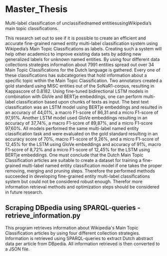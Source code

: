 # Master_Thesis
Multi-label classification of unclassifiednamed entitiesusingWikipedia’s main topic classifications.

This research set out to see if it is possible to create an efficient and accurate
fine-grained named entity multi-label classification system using Wikipedia’s Main
Topic Classifications as labels. Creating such a system will help other academics to
improve existing data sets by adding new generalized labels for unknown named
entities. By using four different data collections strategies information about 7991
entities spread out over 34 Main Topic Classifications for the Dutch language is
gathered. Every one of these classifications has subcategories that hold information
about a specific topic within the Main Topic Classification. Two annotators created
a gold standard using MISC entities out of the SoNaR1-corpus, resulting in Kappascore 
of 0.8182. Using fine-tuned bidirectional LSTM models in combination with
GloVe and BERTje embeddings, one can perform multi-label classification based
upon chunks of texts as input. The best text classification was an LSTM model using
BERTje embeddings and resulted in an accuracy of 44,01%, a macro F1-score of 86,31
and a micro F1-score of 97,91%. Another LSTM model used GloVe embeddings resulting in 
an accuracy of 37,74%, a macro F1-score of 89,87%, and a micro F1-score 97,60%. 
All models performed the same multi-label named entity classification task
and were evaluated on the gold standard resulting in an accuracy score of 70%,
macro F1-score of 9,26%, and a micro F1-score of 12,45% for the LSTM using GloVe
embeddings and accuracy of 91%, macro F1-score of 8,72% and a micro F1-score
of 12,45% for the LSTM using BERTje embeddings. One must conclude that the
Dutch Main Topic Classification articles are suitable to create a dataset for training a
fine-grained multi-label named entity classification model if one takes the proper removing,
merging and pruning steps. Therefore the performed methods succeeded
in developing fine-grained entity multi-label classifications system but could not be
considered robust enough. Therefor more information retrieval methods and optimization steps
should be considered in future research. 

## Scraping DBpedia using SPARQL-queries - retrieve_information.py

This program retrieves information about Wikipedia's Main Topic
Classification articles by using four different collection strategies.
Information is retrieved using SPARQL-queries to extract Dutch abstract data
per article from DBpedia. All information retrieved is then converted to a
JSON file.
